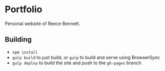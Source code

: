 # Portfolio

Personal website of Reece Bennett.

## Building

- `npm install`
- `gulp build` to just build, or `gulp` to build and serve using BrowserSync
- `gulp deploy` to build the site and push to the `gh-pages` branch
